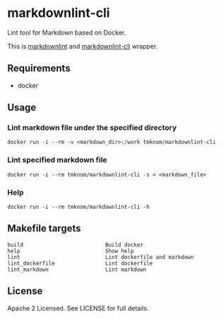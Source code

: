 # markdownlint-cli

Lint tool for Markdown based on Docker.

This is [markdownlint](https://github.com/DavidAnson/markdownlint)
and [markdownlint-cli](https://github.com/igorshubovych/markdownlint-cli) wrapper.

## Requirements

- docker

## Usage

### Lint markdown file under the specified directory

```shell
docker run -i --rm -v <markdown_dir>:/work tmknom/markdownlint-cli
```

### Lint specified markdown file

```shell
docker run -i --rm tmknom/markdownlint-cli -s < <markdown_file>
```

### Help

```shell
docker run -i --rm tmknom/markdownlint-cli -h
```

## Makefile targets

```text
build                          Build docker
help                           Show help
lint                           Lint dockerfile and markdown
lint_dockerfile                Lint dockerfile
lint_markdown                  Lint markdown
```

## License

Apache 2 Licensed. See LICENSE for full details.
